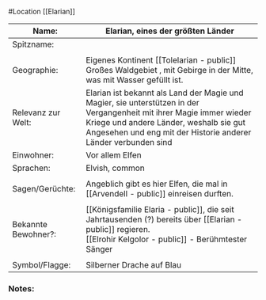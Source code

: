 #Location [[Elarian]]

| Name:               | Elarian, eines der größten Länder                                                                                                                                                                                                |
| ------------------- | -------------------------------------------------------------------------------------------------------------------------------------------------------------------------------------------------------------------------------- |
| Spitzname:          |                                                                                                                                                                                                                                  |
|                     |                                                                                                                                                                                                                                  |
| Geographie:         | Eigenes Kontinent [[Tolelarian - public]]<br>Großes Waldgebiet , mit Gebirge in der Mitte, was mit Wasser gefüllt ist.                                                                                                           |
| Relevanz zur Welt:  | Elarian ist bekannt als Land der Magie und Magier, sie unterstützen in der Vergangenheit mit ihrer Magie immer wieder Kriege und andere Länder, weshalb sie gut Angesehen und eng mit der Historie anderer Länder verbunden sind |
| Einwohner:          | Vor allem Elfen                                                                                                                                                                                                                  |
| Sprachen:           | Elvish, common                                                                                                                                                                                                                   |
|                     |                                                                                                                                                                                                                                  |
| Sagen/Gerüchte:     | Angeblich gibt es hier Elfen, die mal in [[Arvendell - public]] einreisen durften.                                                                                                                                               |
|                     |                                                                                                                                                                                                                                  |
| Bekannte Bewohner?: | [[Königsfamilie  Elaria - public]], die seit Jahrtausenden (?) bereits über [[Elarian - public]] regieren.<br>[[Elrohir Kelgolor - public]] - Berühmtester Sänger                                                                |
|                     |                                                                                                                                                                                                                                  |
| Symbol/Flagge:      | Silberner Drache auf Blau                                                                                                                                                                                                        |

### Notes:

